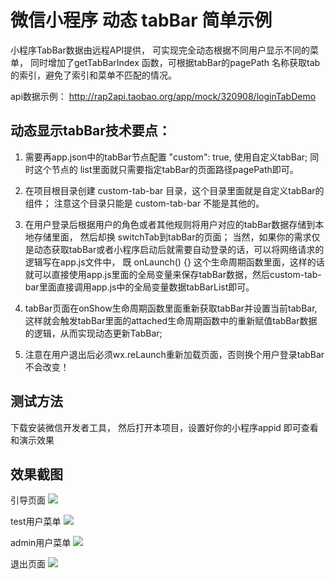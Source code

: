 # 微信小程序 动态 tabBar 简单示例

小程序TabBar数据由远程API提供， 可实现完全动态根据不同用户显示不同的菜单， 
同时增加了getTabBarIndex 函数，可根据tabBar的pagePath 名称获取tab的索引，避免了索引和菜单不匹配的情况。

api数据示例： http://rap2api.taobao.org/app/mock/320908/loginTabDemo


## 动态显示tabBar技术要点：
1. 需要再app.json中的tabBar节点配置 "custom": true, 使用自定义tabBar;
   同时这个节点的 list里面就只需要指定tabBar的页面路径pagePath即可。

2. 在项目根目录创建 custom-tab-bar 目录，这个目录里面就是自定义tabBar的组件；
    注意这个目录只能是 custom-tab-bar 不能是其他的。

3. 在用户登录后根据用户的角色或者其他规则将用户对应的tabBar数据存储到本地存储里面， 
    然后却换 switchTab到tabBar的页面；
    当然，如果你的需求仅是动态获取tabBar或者小程序启动后就需要自动登录的话，可以将网络请求的逻辑写在app.js文件中， 既 onLaunch() {} 这个生命周期函数里面，这样的话就可以直接使用app.js里面的全局变量来保存tabBar数据，然后custom-tab-bar里面直接调用app.js中的全局变量数据tabBarList即可。

4. tabBar页面在onShow生命周期函数里面重新获取tabBar并设置当前tabBar, 这样就会触发tabBar里面的attached生命周期函数中的重新赋值tabBar数据的逻辑，从而实现动态更新TabBar;

5. 注意在用户退出后必须wx.reLaunch重新加载页面，否则换个用户登录tabBar不会改变！

## 测试方法
下载安装微信开发者工具， 然后打开本项目，设置好你的小程序appid 即可查看和演示效果

## 效果截图
引导页面
![](docs/1.jpg)

test用户菜单
![](docs/test.jpg) 

admin用户菜单
![](docs/admin.jpg)  

退出页面
![](docs/logout.jpg)





